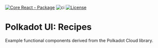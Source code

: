 [![Core React - Package](https://img.shields.io/badge/Core&nbsp;React-Package-E6007A?logo=polkadot =E6007A)](https://github.com/polkadot-ui/recipes) ![ci](https://github.com/polkadot-ui/recipes/actions/workflows/main.yml/badge.svg) [![License](https://img.shields.io/badge/License-GPL_3.0_only-blue.svg)](https://opensource.org/license/gpl-3-0/)

# Polkadot UI: Recipes

Example functional components derived from the Polkadot Cloud library.

